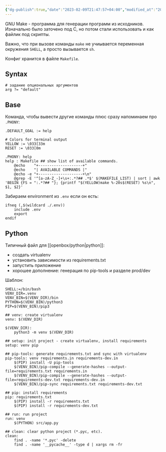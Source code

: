 ```yaml
---
{"dg-publish":true,"date":"2023-02-09T21:47:57+04:00","modified_at":"2025-04-15T12:13:36+03:00","permalink":"/forge/it/makefile/","dgPassFrontmatter":true}
---
```


GNU Make - программа для генерации программ из исходников. Изначально было заточено под C, но потом стали использовать и как файлик под скрипты.

Важно, что при вызове команды `make` не учиывается переменная окружения `SHELL`, а просто вызывается `sh`.

Конфиг хранится в файле `Makefile`.

## Syntax

```
# задание опциональных аргументов
arg ?= "default"
```

## Base

Команда, чтобы вывести другие команды плюс сразу напоминаем про `.PHONY`:

```
.DEFAULT_GOAL := help

# Colors for terminal output
YELLOW := \033[33m
RESET := \033[0m

.PHONY: help
help : Makefile ## show list of available commands.
	@echo    "+--------------------+"
	@echo    "| AVAILABLE COMMANDS |"
	@echo -e "+--------------------+\n"
	@grep -E '^[a-zA-Z_-]+\s+:.*?## .*$' $(MAKEFILE_LIST) | sort | awk 'BEGIN {FS = ":.*?## "}; {printf "$(YELLOW)make %-20s$(RESET) %s\n", $1, $2}'

```

Забираем environment из `.env` если он есть:
```
ifneq (,$(wildcard ./.env))
    include .env
    export
endif
```
## Python

Типичный файл для [[openbox/python|python]]:
- создать virtualenv
- установить зависимости из requirements.txt
- запустить приложение
- хорошее дополнение: генерация по pip-tools и разделе prod/dev

Шаблон:
```make
SHELL:=/bin/bash
VENV_DIR=.venv
VENV_BIN=$(VENV_DIR)/bin
PYTHON=$(VENV_BIN)/python3
PIP=$(VENV_BIN)/pip3

## venv: create virtualenv
venv: $(VENV_DIR)

$(VENV_DIR):
	python3 -m venv $(VENV_DIR)

## setup: init project - create virtualenv, install requirements
setup: venv pip

## pip-tools: generate requirements.txt and sync with virtualenv
pip-tools: venv requirements.in requirements-dev.in
	$(PIP) install -U pip-tools
	$(VENV_BIN)/pip-compile --generate-hashes --output-file=requirements.txt requirements.in
	$(VENV_BIN)/pip-compile --generate-hashes --output-file=requirements-dev.txt requirements-dev.in
	$(VENV_BIN)/pip-sync requirements.txt requirements-dev.txt

## pip: install requirements
pip: requirements.txt
	$(PIP) install -r requirements.txt
	$(PIP) install -r requirements-dev.txt

## run: run project
run: venv
	$(PYTHON) src/app.py

## clean: clear python project (*.pyc, etc).
clean:
	find . -name '*.pyc' -delete
	find . -name '__pycache__' -type d | xargs rm -fr
```
